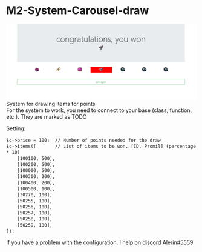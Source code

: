 # M2-System-Carousel-draw

![screen](https://github.com/Alerinos/M2-System-Carousel/blob/master/screen/1.png?raw=true)
System for drawing items for points  
For the system to work, you need to connect to your base (class, function, etc.). They are marked as TODO   

Setting:
```
$c->price = 100;  // Number of points needed for the draw
$c->items([       // List of items to be won. [ID, Promil] (percentage * 10)
    [100100, 500],
    [100200, 500],
    [100000, 500],
    [100300, 200],
    [100400, 200],
    [100500, 100],
    [30270, 100],
    [50255, 100],
    [50256, 100],
    [50257, 100],
    [50258, 100],
    [50259, 100],
]);
```

If you have a problem with the configuration, I help on discord Alerin#5559
